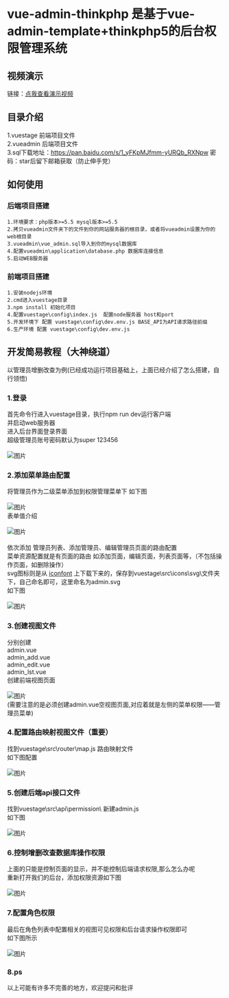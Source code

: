 # vue-admin-thinkphp 是基于vue-admin-template+thinkphp5的后台权限管理系统
## 视频演示
链接：[点我查看演示视频](http://demo.o8o8o8.com/vue/vueAdminTemplate/index.html)

## 目录介绍
1.vuestage  前端项目文件<br>
2.vueadmin  后端项目文件<br>
3.sql下载地址：https://pan.baidu.com/s/1_yFKpMJfmm-yURQb_RXNpw 密码：star后留下邮箱获取（防止伸手党）

## 如何使用
### 后端项目搭建
~~~
1.环境要求：php版本>=5.5 mysql版本>=5.5
2.拷贝vueadmin文件夹下的文件到你的网站服务器的根目录，或者将vueadmin设置为你的web根目录
3.vueadmin\vue_admin.sql导入到你的mysql数据库
4.配置vueadmin\application\database.php 数据库连接信息
5.启动WEB服务器
~~~
### 前端项目搭建
~~~
1.安装nodejs环境
2.cmd进入vuestage目录
3.npm install 初始化项目
4.配置vuestage\config\index.js  配置node服务器 host和port
5.开发环境下 配置 vuestage\config\dev.env.js BASE_API为API请求路径前缀
6.生产环境 配置 vuestage\config\dev.env.js
~~~

## 开发简易教程（大神绕道）
以管理员增删改查为例(已经成功运行项目基础上，上面已经介绍了怎么搭建，自行领悟)<br>
### 1.登录
  首先命令行进入vuestage目录，执行npm run dev运行客户端<br>
  并启动web服务器<br>
  进入后台界面登录界面<br>
  超级管理员账号密码默认为super  123456<br><br>
  ![图片](https://github.com/shenxingchao/vue-admin-thinkphp/blob/master/images/opt1.png?v=1)<br>
### 2.添加菜单路由配置
  将管理员作为二级菜单添加到权限管理菜单下 如下图<br><br>
  ![图片](https://github.com/shenxingchao/vue-admin-thinkphp/blob/master/images/opt2.png?v=1)<br>
  表单值介绍<br><br>
  ![图片](https://github.com/shenxingchao/vue-admin-thinkphp/blob/master/images/opt3.png?v=1)<br><br>
  依次添加  管理员列表、添加管理员、编辑管理员页面的路由配置<br>
  菜单资源配置就是有页面的路由 如添加页面，编辑页面，列表页面等，（不包括操作页面，如删除操作）<br>
  svg图标则是从 [iconfont](http://www.iconfont.cn) 上下载下来的，保存到vuestage\src\icons\svg\文件夹下，自己命名即可，这里命名为admin.svg<br>
  如下图<br><br>
  ![图片](https://github.com/shenxingchao/vue-admin-thinkphp/blob/master/images/svg.png?v=1)<br>
### 3.创建视图文件
  分别创建<br>
  admin.vue<br>
  admin_add.vue<br>
  admin_edit.vue<br>
  admin_lst.vue<br>
  创建前端视图页面<br><br>
  ![图片](https://github.com/shenxingchao/vue-admin-thinkphp/blob/master/images/opt4.png?v=1)<br>
  (需要注意的是必须创建admin.vue空视图页面,对应着就是左侧的菜单权限——管理员菜单)<br>
### 4.配置路由映射视图文件（重要）
  找到vuestage\src\router\map.js  路由映射文件<br>
  如下图配置<br><br>
  ![图片](https://github.com/shenxingchao/vue-admin-thinkphp/blob/master/images/routermap.png?v=1)<br>
### 5.创建后端api接口文件
  找到vuestage\src\api\permission\  新建admin.js<br>
  如下图<br><br>
  ![图片](https://github.com/shenxingchao/vue-admin-thinkphp/blob/master/images/api.png?v=1)<br>
### 6.控制增删改查数据库操作权限
  上面的只能是控制页面的显示，并不能控制后端请求权限,那么怎么办呢<br>
  重新打开我们的后台，添加权限资源如下图<br><br>
  ![图片](https://github.com/shenxingchao/vue-admin-thinkphp/blob/master/images/src.png?v=1)<br>
### 7.配置角色权限
  最后在角色列表中配置相关的视图可见权限和后台请求操作权限即可<br>
  如下图所示<br><br>
  ![图片](https://github.com/shenxingchao/vue-admin-thinkphp/blob/master/images/role.png?v=1)<br>
### 8.ps
以上可能有许多不完善的地方，欢迎提问和批评


